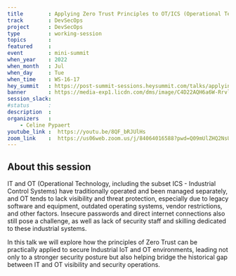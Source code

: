 ```yaml
---
title        : Applying Zero Trust Principles to OT/ICS (Operational Technology & Industrial Control Systems)
track        : DevSecOps
project      : DevSecOps
type         : working-session
topics       :
featured     :
event        : mini-summit
when_year    : 2022
when_month   : Jul
when_day     : Tue
when_time    : WS-16-17
hey_summit   : https://post-summit-sessions.heysummit.com/talks/applying-zero-trust-principles-to-industrial-iot-and-otics/
banner       : https://media-exp1.licdn.com/dms/image/C4D22AQH6a6W-RrvlaQ/feedshare-shrink_2048_1536/0/1655821388478?e=1658966400&v=beta&t=z7krfS3D1SoRUqiLjTQ24fKsCWHnA4MBmELslTT9NSY
session_slack:
#status      : 
description  :
organizers   :
    - Celine Pypaert        
youtube_link :  https://youtu.be/8QF_bRJUlHs
zoom_link    :  https://us06web.zoom.us/j/84064016588?pwd=Q09mUlZHQ2NsUjQrdTFpRXAvS0lVQT09
---
```


## About this session
IT and OT (Operational Technology, including the subset ICS - Industrial Control Systems) have traditionally operated and been managed separately, and OT tends to lack visibility and threat protection, especially due to legacy software and equipment, outdated operating systems, vendor restrictions, and other factors. Insecure passwords and direct internet connections also still pose a challenge, as well as lack of security staff and skilling dedicated to these industrial systems. 

In this talk we will explore how the principles of Zero Trust can be practically applied to secure Industrial IoT and OT environments, leading not only to a stronger security posture but also helping bridge the historical gap between IT and OT visibility and security operations.
